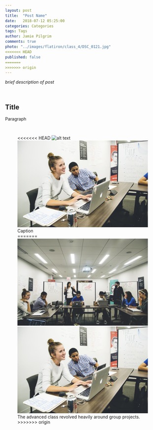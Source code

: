 ```yaml
---
layout: post
title:  "Post Name"
date:   2018-07-12 05:25:00
categories: Categories
tags: Tags
author: Jamie Pilgrim
comments: true
photo: "../images/flatiron/class_4/DSC_0121.jpg"
<<<<<<< HEAD
published: false
=======
>>>>>>> origin
---
```



<p><em> brief description of post </em></p>

<br>

<h2> Title </h2>

<p> Paragraph  </p>

<br>

<figure>
<<<<<<< HEAD
  <img src="../images/img.jpg" alt="alt text">

  <img src="../images/flatiron/class_4/DSC_0088.jpg" alt="Group work">
  <figcaption> Caption  </figcaption>
=======
  <img src="../images/flatiron/class_4/DSC_0073.jpg" alt="Flatiron Precollege Program Advanced Class">

  <img src="../images/flatiron/class_4/DSC_0088.jpg" alt="Group work">
  <figcaption> The advanced class revolved heavily around group projects.  </figcaption>
>>>>>>> origin
</figure>
<br><br>

